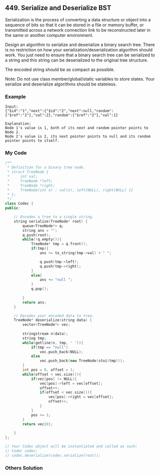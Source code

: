 ## 449. Serialize and Deserialize BST

Serialization is the process of converting a data structure or object into a sequence of bits so that it can be stored in a file or memory buffer, or transmitted across a network connection link to be reconstructed later in the same or another computer environment.

Design an algorithm to serialize and deserialize a binary search tree. There is no restriction on how your serialization/deserialization algorithm should work. You just need to ensure that a binary search tree can be serialized to a string and this string can be deserialized to the original tree structure.

The encoded string should be as compact as possible.

Note: Do not use class member/global/static variables to store states. Your serialize and deserialize algorithms should be stateless.


### Example

```
Input:
{"$id":"1","next":{"$id":"2","next":null,"random":{"$ref":"2"},"val":2},"random":{"$ref":"2"},"val":1}

Explanation:
Node 1's value is 1, both of its next and random pointer points to Node 2.
Node 2's value is 2, its next pointer points to null and its random pointer points to itself.
```

### My Code
```c++
/**
 * Definition for a binary tree node.
 * struct TreeNode {
 *     int val;
 *     TreeNode *left;
 *     TreeNode *right;
 *     TreeNode(int x) : val(x), left(NULL), right(NULL) {}
 * };
 */
class Codec {
public:

    // Encodes a tree to a single string.
    string serialize(TreeNode* root) {
        queue<TreeNode*> q;
        string ans = "";
        q.push(root);
        while(!q.empty()){
            TreeNode* tmp = q.front();
            if(tmp){
                ans += to_string(tmp->val) + " ";

                q.push(tmp->left);
                q.push(tmp->right);
            }
            else{
                ans += "null ";
            }
            q.pop();
            
        }
        return ans;
    }

    // Decodes your encoded data to tree.
    TreeNode* deserialize(string data) {
        vector<TreeNode*> vec;
        
        stringstream n(data);
        string tmp;
        while(getline(n, tmp, ' ')){
            if(tmp == "null")
                vec.push_back(NULL);
            else
                vec.push_back(new TreeNode(stoi(tmp)));
        }
        int pos = 0, offset = 1;
        while(offset < vec.size()){
            if(vec[pos] != NULL){
                vec[pos]->left = vec[offset];
                offset++;
                if(offset < vec.size()){
                    vec[pos]->right = vec[offset];
                    offset++;
                }
            }
            pos += 1;
        }
        return vec[0];
        
    }
};

// Your Codec object will be instantiated and called as such:
// Codec codec;
// codec.deserialize(codec.serialize(root));
```


### Others Solution
```c++
```

